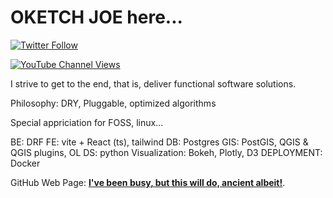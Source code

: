 # OKETCH JOE here...


[![Twitter Follow](https://img.shields.io/twitter/follow/JWokiri)](https://twitter.com/JWokiri)

[![YouTube Channel Views](https://img.shields.io/youtube/channel/views/UCt8lLDi8GSnuypg5bSlFAhw)](https://www.youtube.com/channel/UCt8lLDi8GSnuypg5bSlFAhw)


I strive to get to the end, that is, deliver functional software solutions.

Philosophy: DRY, Pluggable, optimized algorithms

Special appriciation for FOSS, linux...

BE: DRF
FE: vite + React (ts), tailwind
DB: Postgres
GIS: PostGIS, QGIS & QGIS plugins, OL
DS: python
Visualization: Bokeh, Plotly, D3
DEPLOYMENT: Docker


GitHub Web Page: [**I've been busy, but this will do, ancient albeit!**](https://wokiri.github.io/).
